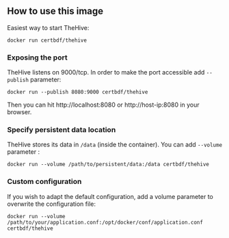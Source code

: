 ## How to use this image
Easiest way to start TheHive:
```
docker run certbdf/thehive
```

### Exposing the port
TheHive listens on 9000/tcp. In order to make the port accessible add `--publish` parameter:
```
docker run --publish 8080:9000 certbdf/thehive
```
Then you can hit http://localhost:8080 or http://host-ip:8080 in your browser.

### Specify persistent data location
TheHive stores its data in `/data` (inside the container). You can add `--volume` parameter :
```
docker run --volume /path/to/persistent/data:/data certbdf/thehive
```
### Custom configuration
If you wish to adapt the default configuration, add a volume parameter to overwrite the configuration file:
```
docker run --volume /path/to/your/application.conf:/opt/docker/conf/application.conf certbdf/thehive
```
